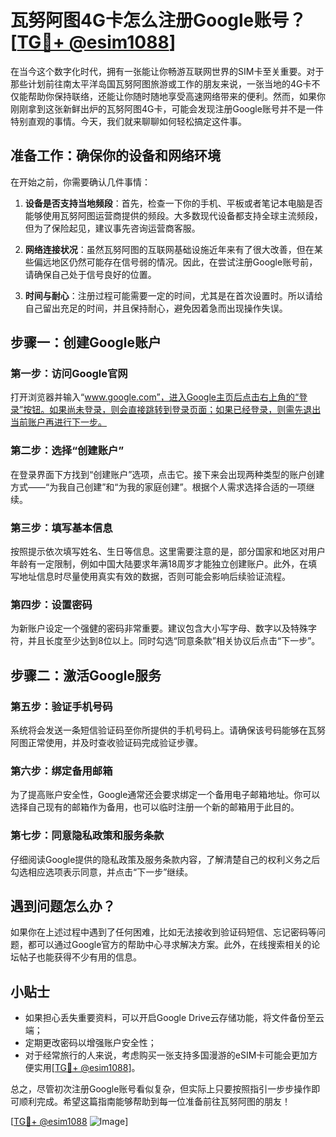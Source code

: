 # 瓦努阿图4G卡怎么注册Google账号？[[TG💪+ @esim1088](https://t.me/s/esim1088)]

在当今这个数字化时代，拥有一张能让你畅游互联网世界的SIM卡至关重要。对于那些计划前往南太平洋岛国瓦努阿图旅游或工作的朋友来说，一张当地的4G卡不仅能帮助你保持联络，还能让你随时随地享受高速网络带来的便利。然而，如果你刚刚拿到这张新鲜出炉的瓦努阿图4G卡，可能会发现注册Google账号并不是一件特别直观的事情。今天，我们就来聊聊如何轻松搞定这件事。

## 准备工作：确保你的设备和网络环境

在开始之前，你需要确认几件事情：

1. **设备是否支持当地频段**：首先，检查一下你的手机、平板或者笔记本电脑是否能够使用瓦努阿图运营商提供的频段。大多数现代设备都支持全球主流频段，但为了保险起见，建议事先咨询运营商客服。
   
2. **网络连接状况**：虽然瓦努阿图的互联网基础设施近年来有了很大改善，但在某些偏远地区仍然可能存在信号弱的情况。因此，在尝试注册Google账号前，请确保自己处于信号良好的位置。

3. **时间与耐心**：注册过程可能需要一定的时间，尤其是在首次设置时。所以请给自己留出充足的时间，并且保持耐心，避免因着急而出现操作失误。

## 步骤一：创建Google账户

### 第一步：访问Google官网
打开浏览器并输入“www.google.com”，进入Google主页后点击右上角的“登录”按钮。如果尚未登录，则会直接跳转到登录页面；如果已经登录，则需先退出当前账户再进行下一步。

### 第二步：选择“创建账户”
在登录界面下方找到“创建账户”选项，点击它。接下来会出现两种类型的账户创建方式——“为我自己创建”和“为我的家庭创建”。根据个人需求选择合适的一项继续。

### 第三步：填写基本信息
按照提示依次填写姓名、生日等信息。这里需要注意的是，部分国家和地区对用户年龄有一定限制，例如中国大陆要求年满18周岁才能独立创建账户。此外，在填写地址信息时尽量使用真实有效的数据，否则可能会影响后续验证流程。

### 第四步：设置密码
为新账户设定一个强健的密码非常重要。建议包含大小写字母、数字以及特殊字符，并且长度至少达到8位以上。同时勾选“同意条款”相关协议后点击“下一步”。

## 步骤二：激活Google服务

### 第五步：验证手机号码
系统将会发送一条短信验证码至你所提供的手机号码上。请确保该号码能够在瓦努阿图正常使用，并及时查收验证码完成验证步骤。

### 第六步：绑定备用邮箱
为了提高账户安全性，Google通常还会要求绑定一个备用电子邮箱地址。你可以选择自己现有的邮箱作为备用，也可以临时注册一个新的邮箱用于此目的。

### 第七步：同意隐私政策和服务条款
仔细阅读Google提供的隐私政策及服务条款内容，了解清楚自己的权利义务之后勾选相应选项表示同意，并点击“下一步”继续。

## 遇到问题怎么办？

如果你在上述过程中遇到了任何困难，比如无法接收到验证码短信、忘记密码等问题，都可以通过Google官方的帮助中心寻求解决方案。此外，在线搜索相关的论坛帖子也能获得不少有用的信息。

## 小贴士

- 如果担心丢失重要资料，可以开启Google Drive云存储功能，将文件备份至云端；
- 定期更改密码以增强账户安全性；
- 对于经常旅行的人来说，考虑购买一张支持多国漫游的eSIM卡可能会更加方便实用[[TG💪+ @esim1088](https://t.me/s/esim1088)]。

总之，尽管初次注册Google账号看似复杂，但实际上只要按照指引一步步操作即可顺利完成。希望这篇指南能够帮助到每一位准备前往瓦努阿图的朋友！

[[TG💪+ @esim1088](https://t.me/s/esim1088) ![Image](https://i.postimg.cc/4NQfJmqS/Snipaste-2025-05-13-00-14-12.png)]